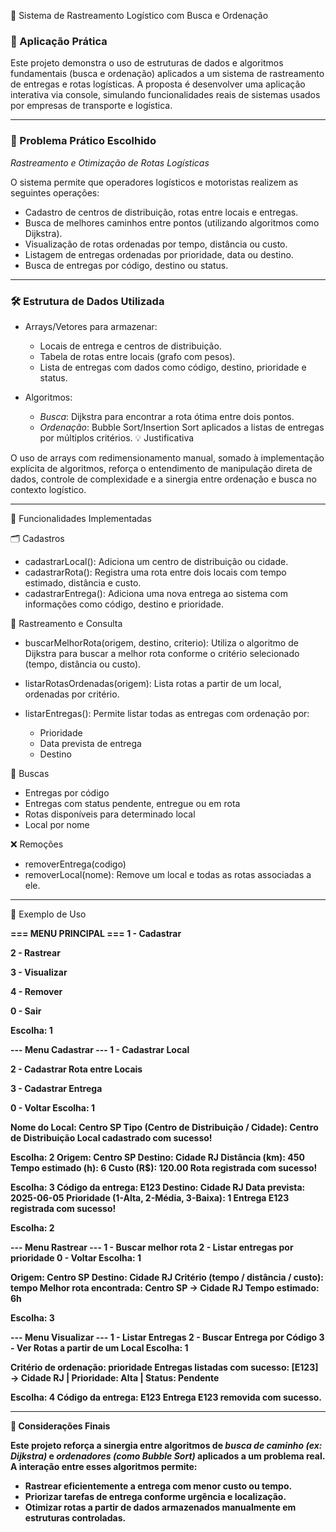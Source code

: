 🚛 Sistema de Rastreamento Logístico com Busca e Ordenação

### 📌 Aplicação Prática

Este projeto demonstra o uso de estruturas de dados e algoritmos fundamentais (busca e ordenação) aplicados a um sistema de rastreamento de entregas e rotas logísticas. A proposta é desenvolver uma aplicação interativa via console, simulando funcionalidades reais de sistemas usados por empresas de transporte e logística.

---

### 🎯 Problema Prático Escolhido

*Rastreamento e Otimização de Rotas Logísticas*

O sistema permite que operadores logísticos e motoristas realizem as seguintes operações:

* Cadastro de centros de distribuição, rotas entre locais e entregas.
* Busca de melhores caminhos entre pontos (utilizando algoritmos como Dijkstra).
* Visualização de rotas ordenadas por tempo, distância ou custo.
* Listagem de entregas ordenadas por prioridade, data ou destino.
* Busca de entregas por código, destino ou status.

---

### 🛠 Estrutura de Dados Utilizada

* Arrays/Vetores para armazenar:

  * Locais de entrega e centros de distribuição.
  * Tabela de rotas entre locais (grafo com pesos).
  * Lista de entregas com dados como código, destino, prioridade e status.

* Algoritmos:

  * *Busca*: Dijkstra para encontrar a rota ótima entre dois pontos.
  * *Ordenação*: Bubble Sort/Insertion Sort aplicados a listas de entregas por múltiplos critérios.
💡 Justificativa

O uso de arrays com redimensionamento manual, somado à implementação explícita de algoritmos, reforça o entendimento de manipulação direta de dados, controle de complexidade e a sinergia entre ordenação e busca no contexto logístico.

---

 🚀 Funcionalidades Implementadas

 🗂 Cadastros

* cadastrarLocal(): Adiciona um centro de distribuição ou cidade.
* cadastrarRota(): Registra uma rota entre dois locais com tempo estimado, distância e custo.
* cadastrarEntrega(): Adiciona uma nova entrega ao sistema com informações como código, destino e prioridade.

 📡 Rastreamento e Consulta

* buscarMelhorRota(origem, destino, criterio): Utiliza o algoritmo de Dijkstra para buscar a melhor rota conforme o critério selecionado (tempo, distância ou custo).
* listarRotasOrdenadas(origem): Lista rotas a partir de um local, ordenadas por critério.
* listarEntregas(): Permite listar todas as entregas com ordenação por:

  * Prioridade
  * Data prevista de entrega
  * Destino

 🔎 Buscas

* Entregas por código
* Entregas com status pendente, entregue ou em rota
* Rotas disponíveis para determinado local
* Local por nome

 ❌ Remoções

* removerEntrega(codigo)
* removerLocal(nome): Remove um local e todas as rotas associadas a ele.

---

🧩 Exemplo de Uso

<b>=== MENU PRINCIPAL ===
1 - Cadastrar


2 - Rastrear


3 - Visualizar


4 - Remover


0 - Sair


Escolha: 1

--- Menu Cadastrar ---
1 - Cadastrar Local


2 - Cadastrar Rota entre Locais


3 - Cadastrar Entrega


0 - Voltar
Escolha: 1

Nome do Local: Centro SP
Tipo (Centro de Distribuição / Cidade): Centro de Distribuição
Local cadastrado com sucesso!

Escolha: 2
Origem: Centro SP
Destino: Cidade RJ
Distância (km): 450
Tempo estimado (h): 6
Custo (R$): 120.00
Rota registrada com sucesso!

Escolha: 3
Código da entrega: E123
Destino: Cidade RJ
Data prevista: 2025-06-05
Prioridade (1-Alta, 2-Média, 3-Baixa): 1
Entrega E123 registrada com sucesso!

Escolha: 2

--- Menu Rastrear ---
1 - Buscar melhor rota
2 - Listar entregas por prioridade
0 - Voltar
Escolha: 1

Origem: Centro SP
Destino: Cidade RJ
Critério (tempo / distância / custo): tempo
Melhor rota encontrada: Centro SP → Cidade RJ
Tempo estimado: 6h

Escolha: 3

--- Menu Visualizar ---
1 - Listar Entregas
2 - Buscar Entrega por Código
3 - Ver Rotas a partir de um Local
Escolha: 1

Critério de ordenação: prioridade
Entregas listadas com sucesso:
[E123] → Cidade RJ | Prioridade: Alta | Status: Pendente

Escolha: 4
Código da entrega: E123
Entrega E123 removida com sucesso.


---

📃 Considerações Finais

Este projeto reforça a sinergia entre algoritmos de *busca de caminho (ex: Dijkstra)* e *ordenadores (como Bubble Sort)* aplicados a um problema real. A interação entre esses algoritmos permite:

* Rastrear eficientemente a entrega com menor custo ou tempo.
* Priorizar tarefas de entrega conforme urgência e localização.
* Otimizar rotas a partir de dados armazenados manualmente em estruturas controladas.
